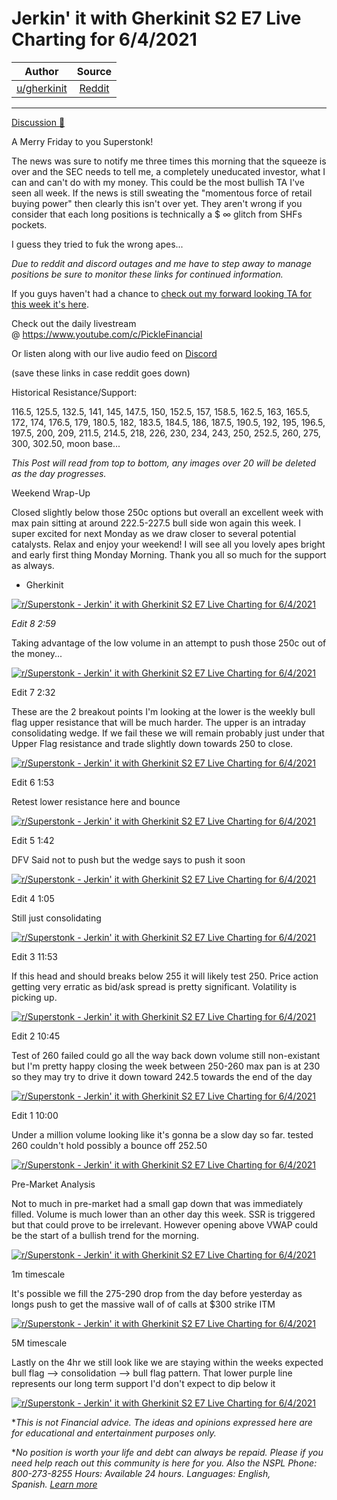 Jerkin' it with Gherkinit S2 E7 Live Charting for 6/4/2021
==========================================================

| Author       | Source       | 
| :-------------: |:-------------:|
|  [u/gherkinit](https://www.reddit.com/user/gherkinit/) | [Reddit](https://www.reddit.com/r/Superstonk/comments/ns4b54/jerkin_it_with_gherkinit_s2_e7_live_charting_for/) | 

---


[Discussion 🦍](https://www.reddit.com/r/Superstonk/search?q=flair_name%3A%22Discussion%20%F0%9F%A6%8D%22&restrict_sr=1)

A Merry Friday to you Superstonk!

The news was sure to notify me three times this morning that the squeeze is over and the SEC needs to tell me, a completely uneducated investor, what I can and can't do with my money. This could be the most bullish TA I've seen all week. If the news is still sweating the "momentous force of retail buying power" then clearly this isn't over yet. They aren't wrong if you consider that each long positions is technically a $ ∞ glitch from SHFs pockets.

I guess they tried to fuk the wrong apes...

*Due to reddit and discord outages and me have to step away to manage positions be sure to monitor these links for continued information.*

If you guys haven't had a chance to [check out my forward looking TA for this week it's here](https://www.reddit.com/r/Superstonk/comments/npfa6w/jerkin_it_with_gherkinit_foward_looking_ta_for/).

Check out the daily livestream @ <https://www.youtube.com/c/PickleFinancial>

Or listen along with our live audio feed on [Discord](https://discord.gg/HbqnUVsSrH)

(save these links in case reddit goes down)

Historical Resistance/Support:

116.5, 125.5, 132.5, 141, 145, 147.5, 150, 152.5, 157, 158.5, 162.5, 163, 165.5, 172, 174, 176.5, 179, 180.5, 182, 183.5, 184.5, 186, 187.5, 190.5, 192, 195, 196.5, 197.5, 200, 209, 211.5, 214.5, 218, 226, 230, 234, 243, 250, 252.5, 260, 275, 300, 302.50, moon base...

*This Post will read from top to bottom, any images over 20 will be deleted as the day progresses.*

Weekend Wrap-Up

Closed slightly below those 250c options but overall an excellent week with max pain sitting at around 222.5-227.5 bull side won again this week. I super excited for next Monday as we draw closer to several potential catalysts. Relax and enjoy your weekend! I will see all you lovely apes bright and early first thing Monday Morning. Thank you all so much for the support as always.

- Gherkinit

[![r/Superstonk - Jerkin' it with Gherkinit S2 E7 Live Charting for 6/4/2021](https://preview.redd.it/zfrdnzg42b371.png?width=727&format=png&auto=webp&s=0fb9627b26aee15eb5ed7c121b694e129a7d1210)](https://preview.redd.it/zfrdnzg42b371.png?width=727&format=png&auto=webp&s=0fb9627b26aee15eb5ed7c121b694e129a7d1210)

*Edit 8 2:59*

Taking advantage of the low volume in an attempt to push those 250c out of the money...

[![r/Superstonk - Jerkin' it with Gherkinit S2 E7 Live Charting for 6/4/2021](https://preview.redd.it/objuye3sqa371.png?width=1520&format=png&auto=webp&s=4d9f593bc160bd3e7ab7e97a2757866d7aeda53e)](https://preview.redd.it/objuye3sqa371.png?width=1520&format=png&auto=webp&s=4d9f593bc160bd3e7ab7e97a2757866d7aeda53e)

Edit 7 2:32

These are the 2 breakout points I'm looking at the lower is the weekly bull flag upper resistance that will be much harder. The upper is an intraday consolidating wedge. If we fail these we will remain probably just under that Upper Flag resistance and trade slightly down towards 250 to close.

[![r/Superstonk - Jerkin' it with Gherkinit S2 E7 Live Charting for 6/4/2021](https://preview.redd.it/q0n0la3vla371.png?width=1538&format=png&auto=webp&s=e39f01a9f47f21e12e60b5ab3e7899e42bb5d189)](https://preview.redd.it/q0n0la3vla371.png?width=1538&format=png&auto=webp&s=e39f01a9f47f21e12e60b5ab3e7899e42bb5d189)

Edit 6 1:53

Retest lower resistance here and bounce

[![r/Superstonk - Jerkin' it with Gherkinit S2 E7 Live Charting for 6/4/2021](https://preview.redd.it/rzqha0jxea371.png?width=1569&format=png&auto=webp&s=af4913f948a9aa5c52681d40f089796e57991677)](https://preview.redd.it/rzqha0jxea371.png?width=1569&format=png&auto=webp&s=af4913f948a9aa5c52681d40f089796e57991677)

Edit 5 1:42

DFV Said not to push but the wedge says to push it soon

[![r/Superstonk - Jerkin' it with Gherkinit S2 E7 Live Charting for 6/4/2021](https://preview.redd.it/nc0pj9r2da371.png?width=546&format=png&auto=webp&s=86681bb6cd0680fe88bdd58475fcde354c5f8725)](https://preview.redd.it/nc0pj9r2da371.png?width=546&format=png&auto=webp&s=86681bb6cd0680fe88bdd58475fcde354c5f8725)

Edit 4 1:05

Still just consolidating

[![r/Superstonk - Jerkin' it with Gherkinit S2 E7 Live Charting for 6/4/2021](https://preview.redd.it/kfvwl44c6a371.png?width=1508&format=png&auto=webp&s=8344621488f7564ef0755102936e5ce9e2816c41)](https://preview.redd.it/kfvwl44c6a371.png?width=1508&format=png&auto=webp&s=8344621488f7564ef0755102936e5ce9e2816c41)

Edit 3 11:53

If this head and should breaks below 255 it will likely test 250. Price action getting very erratic as bid/ask spread is pretty significant. Volatility is picking up.

[![r/Superstonk - Jerkin' it with Gherkinit S2 E7 Live Charting for 6/4/2021](https://preview.redd.it/rypsgijlt9371.png?width=1593&format=png&auto=webp&s=afbb82d01e9d40a77d73a3a5d583cba39f0efd50)](https://preview.redd.it/rypsgijlt9371.png?width=1593&format=png&auto=webp&s=afbb82d01e9d40a77d73a3a5d583cba39f0efd50)

Edit 2 10:45

Test of 260 failed could go all the way back down volume still non-existant but I'm pretty happy closing the week between 250-260 max pan is at 230 so they may try to drive it down toward 242.5 towards the end of the day

[![r/Superstonk - Jerkin' it with Gherkinit S2 E7 Live Charting for 6/4/2021](https://preview.redd.it/y4xjri08h9371.png?width=1603&format=png&auto=webp&s=f330078ec16ef40c9679c629df8b727e35860924)](https://preview.redd.it/y4xjri08h9371.png?width=1603&format=png&auto=webp&s=f330078ec16ef40c9679c629df8b727e35860924)

Edit 1 10:00

Under a million volume looking like it's gonna be a slow day so far. tested 260 couldn't hold possibly a bounce off 252.50

[![r/Superstonk - Jerkin' it with Gherkinit S2 E7 Live Charting for 6/4/2021](https://preview.redd.it/6z5jwrgw99371.png?width=1386&format=png&auto=webp&s=652028974663675e7d62f93f59a76c44ef599bb8)](https://preview.redd.it/6z5jwrgw99371.png?width=1386&format=png&auto=webp&s=652028974663675e7d62f93f59a76c44ef599bb8)

Pre-Market Analysis

Not to much in pre-market had a small gap down that was immediately filled. Volume is much lower than an other day this week. SSR is triggered but that could prove to be irrelevant. However opening above VWAP could be the start of a bullish trend for the morning.

[![r/Superstonk - Jerkin' it with Gherkinit S2 E7 Live Charting for 6/4/2021](https://preview.redd.it/zg9v1qxrt8371.png?width=1506&format=png&auto=webp&s=82d588ce2c90c00c6fb87d71e34463e1a31ecd7b)](https://preview.redd.it/zg9v1qxrt8371.png?width=1506&format=png&auto=webp&s=82d588ce2c90c00c6fb87d71e34463e1a31ecd7b)

1m timescale

It's possible we fill the 275-290 drop from the day before yesterday as longs push to get the massive wall of of calls at $300 strike ITM

[![r/Superstonk - Jerkin' it with Gherkinit S2 E7 Live Charting for 6/4/2021](https://preview.redd.it/hjljo1wru8371.png?width=1597&format=png&auto=webp&s=e0b597c7d6f97beb5e72f41880f10a896affe47c)](https://preview.redd.it/hjljo1wru8371.png?width=1597&format=png&auto=webp&s=e0b597c7d6f97beb5e72f41880f10a896affe47c)

5M timescale

Lastly on the 4hr we still look like we are staying within the weeks expected bull flag --> consolidation --> bull flag pattern. That lower purple line represents our long term support I'd don't expect to dip below it

[![r/Superstonk - Jerkin' it with Gherkinit S2 E7 Live Charting for 6/4/2021](https://preview.redd.it/un30huxlv8371.png?width=1069&format=png&auto=webp&s=74d5618228e4896a8e6d92df577479d8a93f69a7)](https://preview.redd.it/un30huxlv8371.png?width=1069&format=png&auto=webp&s=74d5618228e4896a8e6d92df577479d8a93f69a7)

**This is not Financial advice. The ideas and opinions expressed here are for educational and entertainment purposes only.*

**No position is worth your life and debt can always be repaid. Please if you need help reach out this community is here for you. Also the NSPL Phone: 800-273-8255 Hours: Available 24 hours. Languages: English, Spanish.* [*Learn more*](https://suicidepreventionlifeline.org/)
